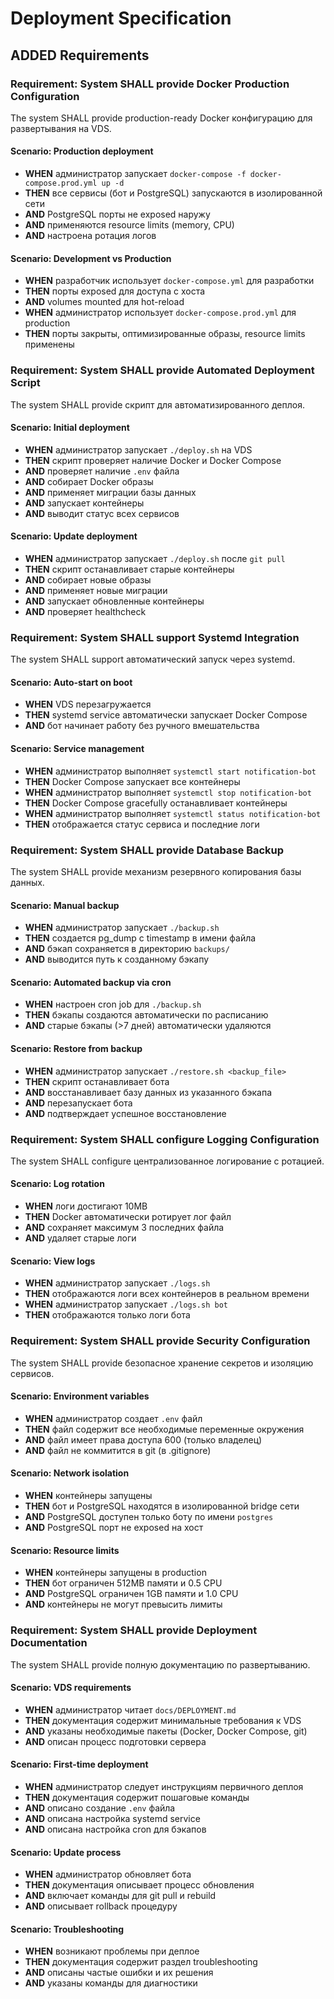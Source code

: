 # Deployment Specification

## ADDED Requirements

### Requirement: System SHALL provide Docker Production Configuration
The system SHALL provide production-ready Docker конфигурацию для развертывания на VDS.

#### Scenario: Production deployment
- **WHEN** администратор запускает `docker-compose -f docker-compose.prod.yml up -d`
- **THEN** все сервисы (бот и PostgreSQL) запускаются в изолированной сети
- **AND** PostgreSQL порты не exposed наружу
- **AND** применяются resource limits (memory, CPU)
- **AND** настроена ротация логов

#### Scenario: Development vs Production
- **WHEN** разработчик использует `docker-compose.yml` для разработки
- **THEN** порты exposed для доступа с хоста
- **AND** volumes mounted для hot-reload
- **WHEN** администратор использует `docker-compose.prod.yml` для production
- **THEN** порты закрыты, оптимизированные образы, resource limits применены

### Requirement: System SHALL provide Automated Deployment Script
The system SHALL provide скрипт для автоматизированного деплоя.

#### Scenario: Initial deployment
- **WHEN** администратор запускает `./deploy.sh` на VDS
- **THEN** скрипт проверяет наличие Docker и Docker Compose
- **AND** проверяет наличие `.env` файла
- **AND** собирает Docker образы
- **AND** применяет миграции базы данных
- **AND** запускает контейнеры
- **AND** выводит статус всех сервисов

#### Scenario: Update deployment
- **WHEN** администратор запускает `./deploy.sh` после `git pull`
- **THEN** скрипт останавливает старые контейнеры
- **AND** собирает новые образы
- **AND** применяет новые миграции
- **AND** запускает обновленные контейнеры
- **AND** проверяет healthcheck

### Requirement: System SHALL support Systemd Integration
The system SHALL support автоматический запуск через systemd.

#### Scenario: Auto-start on boot
- **WHEN** VDS перезагружается
- **THEN** systemd service автоматически запускает Docker Compose
- **AND** бот начинает работу без ручного вмешательства

#### Scenario: Service management
- **WHEN** администратор выполняет `systemctl start notification-bot`
- **THEN** Docker Compose запускает все контейнеры
- **WHEN** администратор выполняет `systemctl stop notification-bot`
- **THEN** Docker Compose gracefully останавливает контейнеры
- **WHEN** администратор выполняет `systemctl status notification-bot`
- **THEN** отображается статус сервиса и последние логи

### Requirement: System SHALL provide Database Backup
The system SHALL provide механизм резервного копирования базы данных.

#### Scenario: Manual backup
- **WHEN** администратор запускает `./backup.sh`
- **THEN** создается pg_dump с timestamp в имени файла
- **AND** бэкап сохраняется в директорию `backups/`
- **AND** выводится путь к созданному бэкапу

#### Scenario: Automated backup via cron
- **WHEN** настроен cron job для `./backup.sh`
- **THEN** бэкапы создаются автоматически по расписанию
- **AND** старые бэкапы (>7 дней) автоматически удаляются

#### Scenario: Restore from backup
- **WHEN** администратор запускает `./restore.sh <backup_file>`
- **THEN** скрипт останавливает бота
- **AND** восстанавливает базу данных из указанного бэкапа
- **AND** перезапускает бота
- **AND** подтверждает успешное восстановление

### Requirement: System SHALL configure Logging Configuration
The system SHALL configure централизованное логирование с ротацией.

#### Scenario: Log rotation
- **WHEN** логи достигают 10MB
- **THEN** Docker автоматически ротирует лог файл
- **AND** сохраняет максимум 3 последних файла
- **AND** удаляет старые логи

#### Scenario: View logs
- **WHEN** администратор запускает `./logs.sh`
- **THEN** отображаются логи всех контейнеров в реальном времени
- **WHEN** администратор запускает `./logs.sh bot`
- **THEN** отображаются только логи бота

### Requirement: System SHALL provide Security Configuration
The system SHALL provide безопасное хранение секретов и изоляцию сервисов.

#### Scenario: Environment variables
- **WHEN** администратор создает `.env` файл
- **THEN** файл содержит все необходимые переменные окружения
- **AND** файл имеет права доступа 600 (только владелец)
- **AND** файл не коммитится в git (в .gitignore)

#### Scenario: Network isolation
- **WHEN** контейнеры запущены
- **THEN** бот и PostgreSQL находятся в изолированной bridge сети
- **AND** PostgreSQL доступен только боту по имени `postgres`
- **AND** PostgreSQL порт не exposed на хост

#### Scenario: Resource limits
- **WHEN** контейнеры запущены в production
- **THEN** бот ограничен 512MB памяти и 0.5 CPU
- **AND** PostgreSQL ограничен 1GB памяти и 1.0 CPU
- **AND** контейнеры не могут превысить лимиты

### Requirement: System SHALL provide Deployment Documentation
The system SHALL provide полную документацию по развертыванию.

#### Scenario: VDS requirements
- **WHEN** администратор читает `docs/DEPLOYMENT.md`
- **THEN** документация содержит минимальные требования к VDS
- **AND** указаны необходимые пакеты (Docker, Docker Compose, git)
- **AND** описан процесс подготовки сервера

#### Scenario: First-time deployment
- **WHEN** администратор следует инструкциям первичного деплоя
- **THEN** документация содержит пошаговые команды
- **AND** описано создание `.env` файла
- **AND** описана настройка systemd service
- **AND** описана настройка cron для бэкапов

#### Scenario: Update process
- **WHEN** администратор обновляет бота
- **THEN** документация описывает процесс обновления
- **AND** включает команды для git pull и rebuild
- **AND** описывает rollback процедуру

#### Scenario: Troubleshooting
- **WHEN** возникают проблемы при деплое
- **THEN** документация содержит раздел troubleshooting
- **AND** описаны частые ошибки и их решения
- **AND** указаны команды для диагностики
